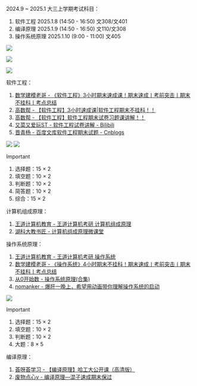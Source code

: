 2024.9 ~ 2025.1 大三上学期考试科目：

1. 软件工程 2025.1.8 (14:50 - 16:50) 文308/文401
2. 编译原理 2025.1.9 (14:50 - 16:50) 文110/文308
3. 操作系统原理 2025.1.10 (9:00 - 11:00) 文405

![](https://cdn.jsdelivr.net/gh/hbq2004/image01/20241228162238.png)

![](https://cdn.jsdelivr.net/gh/hbq2004/image01/20241228162334.png)

![](https://cdn.jsdelivr.net/gh/hbq2004/image01/20241228162415.png)

软件工程：

1. [数学建模老哥 - 《软件工程》3小时期末速成课！期末速成丨考前突击丨期末不挂科丨考点总结](https://www.bilibili.com/video/BV1xNzRYiEkz/) 
2. [高数帮 - 【软件工程】3小时速成课|软件工程期末不挂科！！](https://www.bilibili.com/video/BV1t64y1r7o2/) 
3. [高数帮 - 【软件工程】软件工程期末试卷习题课讲解！！](https://www.bilibili.com/video/BV1G54y1H7WD/) 
4. [又菜又爱玩ST - 软件工程试卷讲解 - Bilibili](https://www.bilibili.com/video/BV1AR4y1j7NX/) 
5. [晋青杨 - 百度文库软件工程期末试题 - Cnblogs](https://www.cnblogs.com/qyf2199/p/12104922.html) 

![](https://cdn.jsdelivr.net/gh/hbq2004/image01/20250103215756.png)
![](https://cdn.jsdelivr.net/gh/hbq2004/image01/20250103215927.png)

> [!IMPORTANT]
>
> 1. 选择题：15 × 2
> 2. 填空题：10 × 2
> 3. 判断题：10 × 2
> 4. 简答题：10 × 2
> 5. 综合：15 × 2


计算机组成原理：

1. [王道计算机教育 - 王道计算机考研 计算机组成原理](https://www.bilibili.com/video/BV1ps4y1d73V/) 
2. [湖科大教书匠 - 计算机组成原理微课堂](https://www.bilibili.com/video/BV1qG41197E4/) 

操作系统原理：

1. [王道计算机教育 - 王道计算机考研 操作系统](https://www.bilibili.com/video/BV1YE411D7nH/) 
2. [数学建模老哥 - 《操作系统》4小时期末不挂科！期末速成丨考前突击丨期末不挂科丨考点总结](https://www.bilibili.com/video/BV1ju6TYHEKU/) 
3. [从0开始数 - 操作系统原理(合集)](https://www.bilibili.com/video/BV13b4y1Q7YD/) 
4. [nomanker - 爆肝一晚上，希望用动画带你理解操作系统的启动](https://www.bilibili.com/video/BV1mm4y1u7G6/) 

![](https://cdn.jsdelivr.net/gh/hbq2004/image01/20250103223105.png)

> [!IMPORTANT]
>
> 1. 选择题：15 × 2
> 2. 填空题：10 × 2
> 3. 判断题：10 × 2
> 4. 大题：8 × 5


编译原理：

1. [荟呀荟学习 - 【编译原理】哈工大公开课（高清版）](https://www.bilibili.com/video/BV1dL4y1H7T8/) 
2. [废物点心v - 编译原理—混子速成期末保过](https://www.bilibili.com/video/BV1ft4y1X7p6/) 


